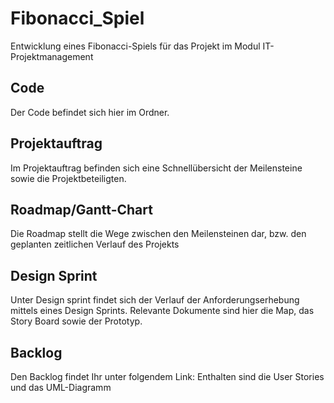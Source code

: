 # Fibonacci_Spiel
Entwicklung eines Fibonacci-Spiels für das Projekt im Modul IT-Projektmanagement

## Code
Der Code befindet sich hier im Ordner.

## Projektauftrag
Im Projektauftrag befinden sich eine Schnellübersicht der Meilensteine sowie die Projektbeteiligten.

## Roadmap/Gantt-Chart
Die Roadmap stellt die Wege zwischen den Meilensteinen dar, bzw. den geplanten zeitlichen Verlauf des Projekts

## Design Sprint
Unter Design sprint findet sich der Verlauf der Anforderungserhebung mittels eines Design Sprints. Relevante Dokumente sind hier die Map, das Story Board sowie der Prototyp.

## Backlog
Den Backlog findet Ihr unter folgendem Link:
Enthalten sind die User Stories und das UML-Diagramm
